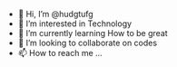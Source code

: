 - 👋 Hi, I’m @hudgtufg
- 👀 I’m interested in Technology
- 🌱 I’m currently learning How to be great
- 💞️ I’m looking to collaborate on codes
- 📫 How to reach me ...

<!---
hudgtufg/hudgtufg is a ✨ special ✨ repository because its `README.md` (this file) appears on your GitHub profile.
You can click the Preview link to take a look at your changes.
--->
